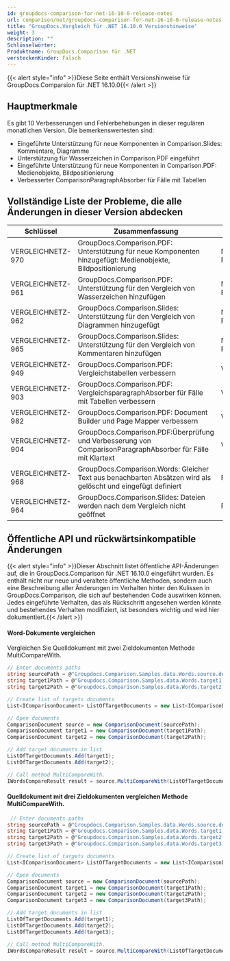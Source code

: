 ```yaml
---
id: groupdocs-comparison-for-net-16-10-0-release-notes
url: comparison/net/groupdocs-comparison-for-net-16-10-0-release-notes
title: "GroupDocs.Vergleich für .NET 16.10.0 Versionshinweise"
weight: 3
description: ""
Schlüsselwörter:
Produktname: GroupDocs.Comparison für .NET
versteckenKinder: Falsch
---
```

{{< alert style="info" >}}Diese Seite enthält Versionshinweise für GroupDocs.Comparsion für .NET 16.10.0{{< /alert >}}

## Hauptmerkmale

Es gibt 10 Verbesserungen und Fehlerbehebungen in dieser regulären monatlichen Version. Die bemerkenswertesten sind:

* Eingeführte Unterstützung für neue Komponenten in Comparison.Slides: Kommentare, Diagramme
* Unterstützung für Wasserzeichen in Comparison.PDF eingeführt
* Eingeführte Unterstützung für neue Komponenten in Comparison.PDF: Medienobjekte, Bildpositionierung
* Verbesserter ComparisonParagraphAbsorber für Fälle mit Tabellen

## Vollständige Liste der Probleme, die alle Änderungen in dieser Version abdecken

| Schlüssel | Zusammenfassung | Kategorie |
| --- | --- | --- |
| VERGLEICHNETZ-970 | GroupDocs.Comparison.PDF: Unterstützung für neue Komponenten hinzugefügt: Medienobjekte, Bildpositionierung | Neue Funktion |
| VERGLEICHNETZ-961 | GroupDocs.Comparison.PDF: Unterstützung für den Vergleich von Wasserzeichen hinzufügen | Neue Funktion |
| VERGLEICHNETZ-962 | GroupDocs.Comparison.Slides: Unterstützung für den Vergleich von Diagrammen hinzugefügt | Neue Funktion |
| VERGLEICHNETZ-965 | GroupDocs.Comparison.Slides: Unterstützung für den Vergleich von Kommentaren hinzufügen | Neue Funktion |
| VERGLEICHNETZ-949 | GroupDocs.Comparison.PDF: Vergleichstabellen verbessern | Verbesserung |
| VERGLEICHNETZ-903 | GroupDocs.Comparison.PDF: VergleichsparagraphAbsorber für Fälle mit Tabellen verbessern | Verbesserung |
| VERGLEICHNETZ-982 | GroupDocs.Comparison.PDF: Document Builder und Page Mapper verbessern | Verbesserung |
| VERGLEICHNETZ-904 | GroupDocs.Comparison.PDF:Überprüfung und Verbesserung von ComparisonParagraphAbsorber für Fälle mit Klartext | Verbesserung |
| VERGLEICHNETZ-968 | GroupDocs.Comparison.Words: Gleicher Text aus benachbarten Absätzen wird als gelöscht und eingefügt definiert | Fehler |
| VERGLEICHNETZ-964 | GroupDocs.Comparison.Slides: Dateien werden nach dem Vergleich nicht geöffnet | Fehler |

  


## Öffentliche API und rückwärtsinkompatible Änderungen

{{< alert style="info" >}}Dieser Abschnitt listet öffentliche API-Änderungen auf, die in GroupDocs.Comparison für .NET 16.10.0 eingeführt wurden. Es enthält nicht nur neue und veraltete öffentliche Methoden, sondern auch eine Beschreibung aller Änderungen im Verhalten hinter den Kulissen in GroupDocs.Comparison, die sich auf bestehenden Code auswirken können. Jedes eingeführte Verhalten, das als Rückschritt angesehen werden könnte und bestehendes Verhalten modifiziert, ist besonders wichtig und wird hier dokumentiert.{{< /alert >}}

#### Word-Dokumente vergleichen

Vergleichen Sie Quelldokument mit zwei Zieldokumenten Methode MultiCompareWith.



```csharp
// Enter documents paths
string sourcePath = @"Groupdocs.Comparison.Samples.data.Words.source.docx";
string target1Path = @"Groupdocs.Comparison.Samples.data.Words.target1.docx";
string target2Path = @"Groupdocs.Comparison.Samples.data.Words.target2.docx";

// Create list of targets documents
List<IComparisonDocument> ListOfTargetDocuments = new List<IComparisonDocument>();

// Open documents
ComparisonDocument source = new ComparisonDocument(sourcePath);
ComparisonDocument target1 = new ComparisonDocument(target1Path);
ComparisonDocument target2 = new ComparisonDocument(target2Path);

// Add target documents in list
ListOfTargetDocuments.Add(target1);
ListOfTargetDocuments.Add(target2);

// Call method MultiCompareWith.
IWordsCompareResult result = source.MultiCompareWith(ListOfTargetDocuments, new WordsComparisonSettings());

```

#### Quelldokument mit drei Zieldokumenten vergleichen Methode MultiCompareWith.



```csharp
 // Enter documents paths
string sourcePath = @"Groupdocs.Comparison.Samples.data.Words.source.docx";
string target1Path = @"Groupdocs.Comparison.Samples.data.Words.target1.docx";
string target2Path = @"Groupdocs.Comparison.Samples.data.Words.target2.docx";
string target3Path = @"Groupdocs.Comparison.Samples.data.Words.target3.docx";

// Create list of targets documents
List<IComparisonDocument> ListOfTargetDocuments = new List<IComparisonDocument>();

// Open documents
ComparisonDocument source = new ComparisonDocument(sourcePath);
ComparisonDocument target1 = new ComparisonDocument(target1Path);
ComparisonDocument target2 = new ComparisonDocument(target2Path);
ComparisonDocument target3 = new ComparisonDocument(target3Path);

// Add target documents in list
ListOfTargetDocuments.Add(target1);
ListOfTargetDocuments.Add(target2);
ListOfTargetDocuments.Add(target3);

// Call method MultiCompareWith.
IWordsCompareResult result = source.MultiCompareWith(ListOfTargetDocuments, new WordsComparisonSettings());

```

